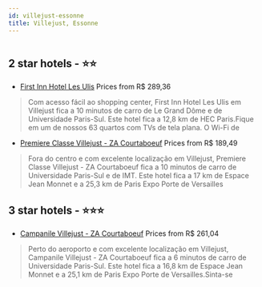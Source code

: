 ```yaml
---
id: villejust-essonne
title: Villejust, Essonne
---
```


<center><img src="https://i.travelapi.com/hotels/10000000/9760000/9757900/9757897/5975a605_z.jpg" alt="" /></center>


##  2 star hotels - ⭐️⭐️

-    [First Inn Hotel Les Ulis](https://www.hurb.com/br/aud/https://www.hurb.com/br/hotels/villejust/first-inn-hotel-les-ulis-HT-L1O8?cmp=18055) Prices from R$ 289,36
   > Com acesso fácil ao shopping center, First Inn Hotel Les Ulis em Villejust fica a 10 minutos de carro de Le Grand Dôme e de Universidade Paris-Sul.  Este hotel fica a 12,8 km de HEC Paris.Fique em um de nossos 63 quartos com TVs de tela plana. O Wi-Fi de 
-    [Premiere Classe Villejust - ZA Courtaboeuf](https://www.hurb.com/br/aud/https://www.hurb.com/br/hotels/villejust/premiere-classe-villejust-za-courtaboeuf-HT-H9BL?cmp=18055) Prices from R$ 189,49
   > Fora do centro e com excelente localização em Villejust, Premiere Classe Villejust - ZA Courtaboeuf fica a 10 minutos de carro de Universidade Paris-Sul e de IMT.  Este hotel fica a 17 km de Espace Jean Monnet e a 25,3 km de Paris Expo Porte de Versailles

##  3 star hotels - ⭐️⭐️⭐️

-    [Campanile Villejust - ZA Courtaboeuf](https://www.hurb.com/br/aud/https://www.hurb.com/br/hotels/villejust/campanile-villejust-za-courtaboeuf-HT-LBQA?cmp=18055) Prices from R$ 261,04
   > Perto do aeroporto e com excelente localização em Villejust, Campanile Villejust - ZA Courtaboeuf fica a 6 minutos de carro de Universidade Paris-Sul.  Este hotel fica a 16,8 km de Espace Jean Monnet e a 25,1 km de Paris Expo Porte de Versailles.Sinta-se 
